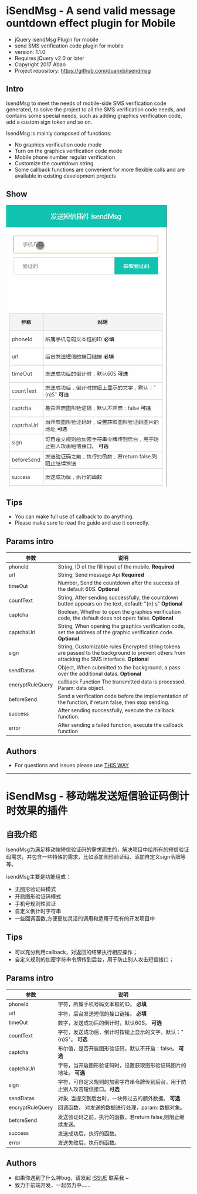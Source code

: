 # iSendMsg - A send valid message ountdown effect plugin for Mobile

* jQuery isendMsg Plugin for mobile
* send SMS verification code plugin for mobile
* version: 1.1.0
* Requires jQuery v2.0 or later
* Copyright 2017 Abao
* Project repository: https://github.com/duanxb/isendmsg

## Intro
IsendMsg to meet the needs of mobile-side SMS verification code generated, to solve the project to all the SMS verification code needs, and contains some special needs, such as adding graphics verification code, add a custom sign token and so on.

IsendMsg is mainly composed of functions:

- No graphics verification code mode
- Turn on the graphics verification code mode
- Mobile phone number regular verification
- Customize the countdown string
- Some callback functions are convenient for more flexible calls and are available in existing development projects

## Show

![此处输入图片的描述][1]

## Tips

 - You can make full use of callback to do anything.
 - Please make sure to read the guide and use it correctly.

## Params intro

| 参数        	| 说明           |
| ------------- |-------------|
| phoneId      	| String, ID of the fill input of the mobile. **Required** |
| url     		| String, Send message Api **Required** |      |
| timeOut 		| Number, Send the countdown after the success of the default 60S. **Optional**      | 
| countText		| String, After sending successfully, the countdown button appears on the text, default: "{n} s"  **Optional**     | 
| captcha 		| Boolean, Whether to open the graphics verification code, the default does not open: false.   **Optional**   | 
| captchaUrl	| String, When opening the graphics verification code, set the address of the graphic verification code.   **Optional**      | 
| sign 			| String, Customizable rules Encrypted string tokens are passed to the background to prevent others from attacking the SMS interface. **Optional**      | 
| sendDatas		| Object, When submitted to the background, a pass over the additional datas. **Optional**|
| encryptRuleQuery	| callback Function The transmitted data is processed. Param: data object.      |
| beforeSend	| Send a verification code before the implementation of the function, if return false, then stop sending.      | 
| success 		| After sending successfully, execute the callback function.     | 
| error 		| After sending a failed function, execute the callback function      | 

## Authors

 - For questions and issues please use [THIS WAY][2]
 
----------

# iSendMsg - 移动端发送短信验证码倒计时效果的插件

## 自我介绍

IsendMsg为满足移动端短信验证码的需求而生的，解决项目中给所有的短信验证码需求，并包含一些特殊的需求，比如添加图形验证码、添加自定义sign令牌等等。

isendMsg主要是功能组成：

 - 无图形验证码模式
 - 开启图形验证码模式
 - 手机号规则性验证
 - 自定义倒计时字符串
 - 一些回调函数,方便更加灵活的调用和适用于现有的开发项目中

## Tips

 - 可以充分利用callback，对返回的结果执行相应操作；
 - 自定义规则的加密字符串令牌传到后台，用于防止别人攻击短信接口；

## Params intro

| 参数        	| 说明           |
| ------------- |-------------|
| phoneId      	| 字符，所属手机号码文本框的ID。 **必填** |
| url     		| 字符，后台发送短信的接口链接。 **必填** |      |
| timeOut 		| 数字，发送成功后的倒计时，默认60S。 **可选**      | 
| countText		| 字符，发送成功后，倒计时按钮上显示的文字，默认："{n}S"。 **可选**     | 
| captcha 		| 布尔值，是否开启图形验证码，默认不开启：false。 **可选**   | 
| captchaUrl	| 字符，当开启图形验证码时，设置获取图形验证码图片的地址。 **可选**      | 
| sign 			| 字符，可自定义规则的加密字符串令牌传到后台，用于防止别人攻击短信接口。**可选**      | 
| sendDatas		| 对象, 当提交到后台时，一块传过去的额外数据。 **可选**|
| encryptRuleQuery	| 回调函数， 对发送的数据进行处理，param: 数据对象。      | 
| beforeSend	| 发送验证码之前，执行的函数，若return false,则阻止继续发送。      | 
| success 		| 发送成功后，执行的函数。     | 
| error 		| 发送失败后，执行的函数。      | 

## Authors

 - 如果你遇到了什么神bug，请发起 [ISSUE][3] 联系我 ~
 - 致力于前端开发，一起努力中……


  [1]: https://github.com/duanxb/isendmsg/blob/master/images/isendmsgdemo.gif
  [2]: https://github.com/duanxb/isendmsg/issues
  [3]: https://github.com/duanxb/isendmsg/issues

